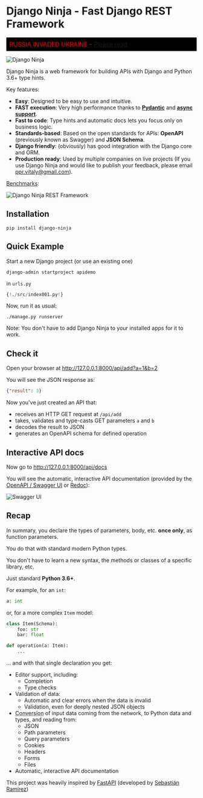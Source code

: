 # Django Ninja - Fast Django REST Framework

<div style="background-color: black; color: red; font-size: 16px; padding: 8px;">
 RUSSIA INVADED UKRAINE - <a href="https://github.com/vitalik/django-ninja/issues/383">Please read</a>
</div>


![Django Ninja](img/hero.png)

Django Ninja is a web framework for building APIs with Django and Python 3.6+ type hints.

Key features:

 - **Easy**: Designed to be easy to use and intuitive.
 - **FAST execution**: Very high performance thanks to **<a href="https://pydantic-docs.helpmanual.io" target="_blank">Pydantic</a>** and **<a href="guides/async-support/">async support</a>**. 
 - **Fast to code**: Type hints and automatic docs lets you focus only on business logic.
 - **Standards-based**: Based on the open standards for APIs: **OpenAPI** (previously known as Swagger) and **JSON Schema**.
 - **Django friendly**: (obviously) has good integration with the Django core and ORM.
 - **Production ready**: Used by multiple companies on live projects (If you use Django Ninja and would like to publish your feedback, please email ppr.vitaly@gmail.com).

<a href="https://github.com/vitalik/django-ninja-benchmarks" target="_blank">Benchmarks</a>:

![Django Ninja REST Framework](img/benchmark.png)

## Installation

```
pip install django-ninja
```

## Quick Example

Start a new Django project (or use an existing one)
```
django-admin startproject apidemo
```

in `urls.py`

```python hl_lines="3 5 8 9 10 15"
{!./src/index001.py!}
```

Now, run it as usual:
```
./manage.py runserver
```

Note: You don't have to add Django Ninja to your installed apps for it to work.

## Check it

Open your browser at <a href="http://127.0.0.1:8000/api/add?a=1&b=2" target="_blank">http://127.0.0.1:8000/api/add?a=1&b=2</a>

You will see the JSON response as:
```JSON
{"result": 3}
```
Now you've just created an API that:

 - receives an HTTP GET request at `/api/add`
 - takes, validates and type-casts GET parameters `a` and `b`
 - decodes the result to JSON
 - generates an OpenAPI schema for defined operation

## Interactive API docs

Now go to <a href="http://127.0.0.1:8000/api/docs" target="_blank">http://127.0.0.1:8000/api/docs</a>

You will see the automatic, interactive API documentation (provided by the <a href="https://github.com/swagger-api/swagger-ui" target="_blank">OpenAPI / Swagger UI</a> or <a href="https://github.com/Redocly/redoc" target="_blank">Redoc</a>):

![Swagger UI](img/index-swagger-ui.png)


## Recap

In summary, you declare the types of parameters, body, etc. **once only**, as function parameters. 

You do that with standard modern Python types.

You don't have to learn a new syntax, the methods or classes of a specific library, etc.

Just standard **Python 3.6+**.

For example, for an `int`:

```python
a: int
```

or, for a more complex `Item` model:

```python
class Item(Schema):
    foo: str
    bar: float

def operation(a: Item):
    ...
```

... and with that single declaration you get:

* Editor support, including:
    * Completion
    * Type checks
* Validation of data:
    * Automatic and clear errors when the data is invalid
    * Validation, even for deeply nested JSON objects
* <abbr title="also known as: serialization, parsing, marshalling">Conversion</abbr> of input data coming from the network, to Python data and types, and reading from:
    * JSON
    * Path parameters
    * Query parameters
    * Cookies
    * Headers
    * Forms
    * Files
* Automatic, interactive API documentation

This project was heavily inspired by <a href="https://fastapi.tiangolo.com/" target="_blank">FastAPI</a> (developed by <a href="https://github.com/tiangolo" target="_blank">Sebastián Ramírez</a>)

